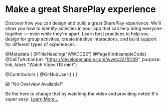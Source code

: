 # Make a great SharePlay experience

Discover how you can design and build a great SharePlay experience. We'll show you how to identify activities in your app that can help bring everyone together — even while they're apart. Learn best practices to help you design for group activities, create intuitive interactions, and build support for different types of experiences.

@Metadata {
   @TitleHeading("WWDC22")
   @PageKind(sampleCode)
   @CallToAction(url: "https://developer.apple.com/wwdc22/10139", purpose: link, label: "Watch Video (18 min)")

   @Contributors {
      @GitHubUser(<replace this with your GitHub handle>)
   }
}

😱 "No Overview Available!"

Be the hero to change that by watching the video and providing notes! It's super easy:
 [Learn More…](https://wwdcnotes.com/documentation/wwdcnotes/contributing)
